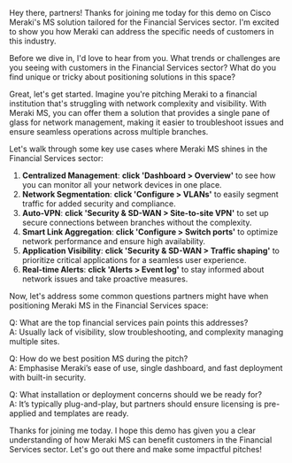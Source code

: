 Hey there, partners! Thanks for joining me today for this demo on Cisco Meraki's MS solution tailored for the Financial Services sector. I'm excited to show you how Meraki can address the specific needs of customers in this industry.

Before we dive in, I'd love to hear from you. What trends or challenges are you seeing with customers in the Financial Services sector? What do you find unique or tricky about positioning solutions in this space?

Great, let's get started. Imagine you're pitching Meraki to a financial institution that's struggling with network complexity and visibility. With Meraki MS, you can offer them a solution that provides a single pane of glass for network management, making it easier to troubleshoot issues and ensure seamless operations across multiple branches.

Let's walk through some key use cases where Meraki MS shines in the Financial Services sector:

1. **Centralized Management**: **click 'Dashboard > Overview'** to see how you can monitor all your network devices in one place.
2. **Network Segmentation**: **click 'Configure > VLANs'** to easily segment traffic for added security and compliance.
3. **Auto-VPN**: **click 'Security & SD-WAN > Site-to-site VPN'** to set up secure connections between branches without the complexity.
4. **Smart Link Aggregation**: **click 'Configure > Switch ports'** to optimize network performance and ensure high availability.
5. **Application Visibility**: **click 'Security & SD-WAN > Traffic shaping'** to prioritize critical applications for a seamless user experience.
6. **Real-time Alerts**: **click 'Alerts > Event log'** to stay informed about network issues and take proactive measures.

Now, let's address some common questions partners might have when positioning Meraki MS in the Financial Services space:

Q: What are the top financial services pain points this addresses?  
A: Usually lack of visibility, slow troubleshooting, and complexity managing multiple sites.

Q: How do we best position MS during the pitch?  
A: Emphasise Meraki’s ease of use, single dashboard, and fast deployment with built-in security.

Q: What installation or deployment concerns should we be ready for?  
A: It’s typically plug-and-play, but partners should ensure licensing is pre-applied and templates are ready.

Thanks for joining me today. I hope this demo has given you a clear understanding of how Meraki MS can benefit customers in the Financial Services sector. Let's go out there and make some impactful pitches!